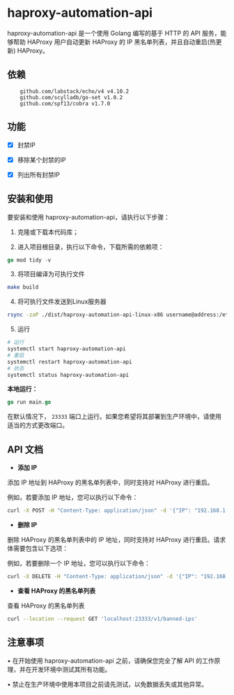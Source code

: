 # haproxy-automation-api

haproxy-automation-api 是一个使用 Golang 编写的基于 HTTP 的 API 服务，能够帮助 HAProxy 用户自动更新 HAProxy 的 IP 黑名单列表，并且自动重启(热更新) HAProxy。


## 依赖

``` golang
	github.com/labstack/echo/v4 v4.10.2
	github.com/scylladb/go-set v1.0.2
	github.com/spf13/cobra v1.7.0
```

## 功能 

- [x] 封禁IP
- [x] 移除某个封禁的IP
- [x] 列出所有封禁IP


## 安装和使用

要安装和使用 haproxy-automation-api，请执行以下步骤：


1. 克隆或下载本代码库；

2. 进入项目根目录，执行以下命令，下载所需的依赖项：

```go
go mod tidy -v
```

3. 将项目编译为可执行文件
``` sh
make build
```

4. 将可执行文件发送到Linux服务器
```sh
rsync -zaP ./dist/haproxy-automation-api-linux-x86 username@address:/etc/systemd/system/
```

5. 运行
``` sh
# 运行
systemctl start haproxy-automation-api
# 重启
systemctl restart haproxy-automation-api
# 状态
systemctl status haproxy-automation-api
```


**本地运行：**

``` go
go run main.go
```

在默认情况下， `23333` 端口上运行。如果您希望将其部署到生产环境中，请使用适当的方式更改端口。


## API 文档


- **添加 IP**

添加 IP 地址到 HAProxy 的黑名单列表中，同时支持对 HAProxy 进行重启。


例如，若要添加 IP 地址，您可以执行以下命令：

``` bash
curl -X POST -H "Content-Type: application/json" -d '{"IP": "192.168.1.2"}' http://localhost:8080/v1/banned_ips
```


- **删除 IP**

删除 HAProxy 的黑名单列表中的 IP 地址，同时支持对 HAProxy 进行重启。请求体需要包含以下选项：

例如，若要删除一个 IP 地址，您可以执行以下命令：

``` bash
curl -X DELETE -H "Content-Type: application/json" -d '{"IP": "192.168.1.2"}' http://localhost:8080/v1/banned-ip
```

- **查看 HAProxy 的黑名单列表**

查看 HAProxy 的黑名单列表
```bash
curl --location --request GET 'localhost:23333/v1/banned-ips'
```


## 注意事项


• 在开始使用 haproxy-automation-api 之前，请确保您完全了解 API 的工作原理，并在开发环境中测试其所有功能。

• 禁止在生产环境中使用本项目之前请先测试，以免数据丢失或其他异常。
